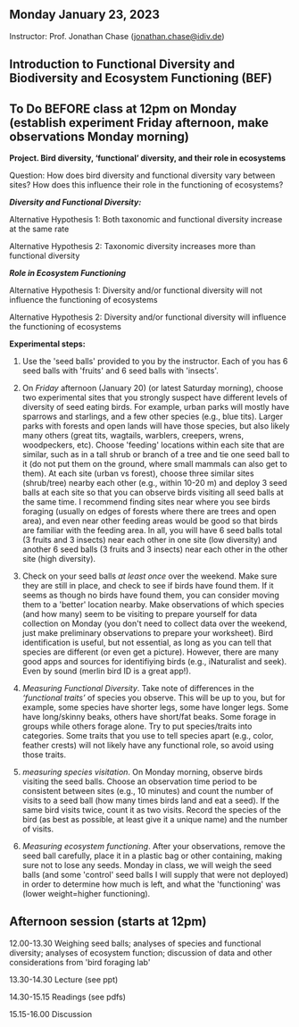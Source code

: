 
## Monday January 23, 2023

Instructor: Prof. Jonathan Chase (jonathan.chase@idiv.de)

## Introduction to Functional Diversity and Biodiversity and Ecosystem Functioning (BEF)

## To Do BEFORE class at 12pm on Monday (establish experiment Friday afternoon, make observations Monday morning)

**Project. Bird diversity, ‘functional’ diversity, and their role in ecosystems**

Question: How does bird diversity and functional diversity vary between sites?  How does this influence their role in the functioning of ecosystems?

***Diversity and Functional Diversity:***

Alternative Hypothesis 1: Both taxonomic and functional diversity increase at the same rate

Alternative Hypothesis 2: Taxonomic diversity increases more than functional diversity

***Role in Ecosystem Functioning***

Alternative Hypothesis 1: Diversity and/or functional diversity will not influence the functioning of ecosystems

Alternative Hypothesis 2: Diversity and/or functional diversity will influence the functioning of ecosystems

**Experimental steps:**
1. Use the 'seed balls' provided to you by the instructor.  Each of you has 6 seed balls with 'fruits' and 6 seed balls with 'insects'.  

2. On *Friday* afternoon (January 20) (or latest Saturday morning), choose two experimental sites that you strongly suspect have different levels of diversity of seed eating birds.  For example, urban parks will mostly have sparrows and starlings, and a few other species (e.g., blue tits). Larger parks with forests and open lands will have those species, but also likely many others (great tits, wagtails, warblers, creepers, wrens, woodpeckers, etc). Choose 'feeding' locations within each site that are similar, such as in a tall shrub or branch of a tree and tie one seed ball to it (do not put them on the ground, where small mammals can also get to them). At each site (urban vs forest), choose three similar sites (shrub/tree) nearby each other (e.g., within 10-20 m) and deploy 3 seed balls at each site so that you can observe birds visiting all seed balls at the same time. I recommend finding sites near where you see birds foraging (usually on edges of forests where there are trees and open area), and even near other feeding areas would be good so that birds are familiar with the feeding area. In all, you will have 6 seed balls total (3 fruits and 3 insects) near each other in one site (low diversity) and another 6 seed balls (3 fruits and 3 insects) near each other in the other site (high diversity).

3. Check on your seed balls *at least once* over the weekend. Make sure they are still in place, and check to see if birds have found them. If it seems as though no birds have found them, you can consider moving them to a 'better' location nearby. Make observations of which species (and how many) seem to be visiting to prepare yourself for data collection on Monday (you don't need to collect data over the weekend, just make preliminary observations to prepare your worksheet). Bird identification is useful, but not essential, as long as you can tell that species are different (or even get a picture). However, there are many good apps and sources for identifiying birds (e.g., iNaturalist and seek). Even by sound (merlin bird ID is a great app!).

4. *Measuring Functional Diversity*. Take note of differences in the *‘functional traits’* of species you observe. This will be up to you, but for example, some species have shorter legs, some have longer legs. Some have long/skinny beaks, others have short/fat beaks. Some forage in groups while others forage alone. Try to put species/traits into categories. Some traits that you use to tell species apart (e.g., color, feather crests) will not likely have any functional role, so avoid using those traits.

5. *measuring species visitation*. On Monday morning, observe birds visiting the seed balls. Choose an observation time period to be consistent between sites (e.g., 10 minutes) and count the number of visits to a seed ball (how many times birds land and eat a seed). If the same bird visits twice, count it as two visits. Record the species of the bird (as best as possible, at least give it a unique name) and the number of visits. 

7. *Measuring ecosystem functioning*. After your observations, remove the seed ball carefully, place it in a plastic bag or other containing, making sure not to lose any seeds. Monday in class, we will weigh the seed balls (and some 'control' seed balls I will supply that were not deployed) in order to determine how much is left, and what the 'functioning' was (lower weight=higher functioning). 

## Afternoon session (starts at 12pm)

12.00-13.30 Weighing seed balls; analyses of species and functional diversity; analyses of ecosystem function; discussion of data and other considerations from 'bird foraging lab'

13.30-14.30 Lecture (see ppt)

14.30-15.15 Readings (see pdfs)

15.15-16.00 Discussion

